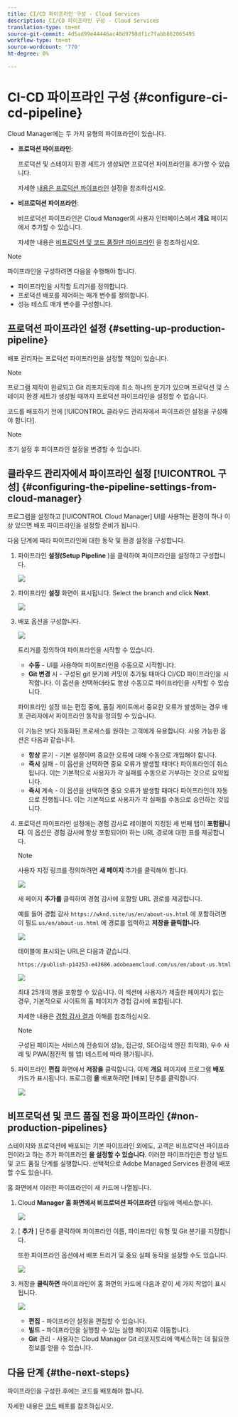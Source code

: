 ```yaml
---
title: CI/CD 파이프라인 구성 - Cloud Services
description: CI/CD 파이프라인 구성 - Cloud Services
translation-type: tm+mt
source-git-commit: 4d5ad99e44446ac40d9798df1c7fabb862065495
workflow-type: tm+mt
source-wordcount: '770'
ht-degree: 0%

---
```



# CI-CD 파이프라인 구성 {#configure-ci-cd-pipeline}

Cloud Manager에는 두 가지 유형의 파이프라인이 있습니다.

* **프로덕션 파이프라인**:

   프로덕션 및 스테이지 환경 세트가 생성되면 프로덕션 파이프라인을 추가할 수 있습니다.

   자세한 [내용은 프로덕션 파이프라인](configure-pipeline.md#setting-up-the-pipeline) 설정을 참조하십시오.

* **비프로덕션 파이프라인**:

   비프로덕션 파이프라인은 Cloud Manager의 사용자 인터페이스에서 **개요** 페이지에서 추가할 수 있습니다.

   자세한 내용은 [비프로덕션 및 코드 품질만 파이프라인](configure-pipeline.md#non-production-pipelines) 을 참조하십시오.

>[!NOTE]
>파이프라인을 구성하려면 다음을 수행해야 합니다.
> * 파이프라인을 시작할 트리거를 정의합니다.
> * 프로덕션 배포를 제어하는 매개 변수를 정의합니다.
> * 성능 테스트 매개 변수를 구성합니다.


## 프로덕션 파이프라인 설정 {#setting-up-production-pipeline}

배포 관리자는 프로덕션 파이프라인을 설정할 책임이 있습니다.

>[!NOTE]
>프로그램 제작이 완료되고 Git 리포지토리에 최소 하나의 분기가 있으며 프로덕션 및 스테이지 환경 세트가 생성될 때까지 프로덕션 파이프라인을 설정할 수 없습니다.

코드를 배포하기 전에 [!UICONTROL 클라우드 관리자에서 파이프라인 설정을 구성해야 합니다].

>[!NOTE]
>
>초기 설정 후 파이프라인 설정을 변경할 수 있습니다.

## 클라우드 관리자에서 파이프라인 설정 [!UICONTROL 구성] {#configuring-the-pipeline-settings-from-cloud-manager}

프로그램을 설정하고 [!UICONTROL Cloud Manager] UI를 사용하는 환경이 하나 이상 있으면 배포 파이프라인을 설정할 준비가 됩니다.

다음 단계에 따라 파이프라인에 대한 동작 및 환경 설정을 구성합니다.

1. 파이프라인 **설정(Setup Pipeline** )을 클릭하여 파이프라인을 설정하고 구성합니다.

   ![](assets/set-up-pipeline1.png)

1. 파이프라인 **설정** 화면이 표시됩니다. Select the branch and click **Next**.

   ![](assets/setup-1.png)

1. 배포 옵션을 구성합니다.

   ![](assets/setup-2.png)

   트리거를 정의하여 파이프라인을 시작할 수 있습니다.

   * **수동** - UI를 사용하여 파이프라인을 수동으로 시작합니다.
   * **Git 변경** 시 - 구성된 git 분기에 커밋이 추가될 때마다 CI/CD 파이프라인을 시작합니다. 이 옵션을 선택하더라도 항상 수동으로 파이프라인을 시작할 수 있습니다.

   파이프라인 설정 또는 편집 중에, 품질 게이트에서 중요한 오류가 발생하는 경우 배포 관리자에서 파이프라인 동작을 정의할 수 있습니다.

   이 기능은 보다 자동화된 프로세스를 원하는 고객에게 유용합니다. 사용 가능한 옵션은 다음과 같습니다.

   * **항상** 묻기 - 기본 설정이며 중요한 오류에 대해 수동으로 개입해야 합니다.
   * **즉시** 실패 - 이 옵션을 선택하면 중요 오류가 발생할 때마다 파이프라인이 취소됩니다. 이는 기본적으로 사용자가 각 실패를 수동으로 거부하는 것으로 요약됩니다.
   * **즉시** 계속 - 이 옵션을 선택하면 중요 오류가 발생할 때마다 파이프라인이 자동으로 진행됩니다. 이는 기본적으로 사용자가 각 실패를 수동으로 승인하는 것입니다.


1. 프로덕션 파이프라인 설정에는 경험 감사로 레이블이 지정된 세 번째 탭이 **포함됩니다**. 이 옵션은 경험 감사에 항상 포함되어야 하는 URL 경로에 대한 표를 제공합니다.

   >[!NOTE]
   >사용자 지정 링크를 정의하려면 **새 페이지** 추가를 클릭해야 합니다.

   ![](assets/setup-3.png)

   새 페이지 **추가를** 클릭하여 경험 감사에 포함할 URL 경로를 제공합니다.

   예를 들어 경험 감사 `https://wknd.site/us/en/about-us.html` 에 포함하려면 이 필드 `us/en/about-us.html` 에 경로를 입력하고 **저장을 클릭합니다**.

   ![](assets/exp-audit4.png)

   테이블에 표시되는 URL은 다음과 같습니다.

   `https://publish-p14253-e43686.adobeaemcloud.com/us/en/about-us.html`

   ![](assets/exp-audit5.png)

   최대 25개의 행을 포함할 수 있습니다. 이 섹션에 사용자가 제출한 페이지가 없는 경우, 기본적으로 사이트의 홈 페이지가 경험 감사에 포함됩니다.

   자세한 내용은 [경험 감사 결과](/help/implementing/cloud-manager/experience-audit-testing.md) 이해를 참조하십시오.

   >[!NOTE]
   > 구성된 페이지는 서비스에 전송되어 성능, 접근성, SEO(검색 엔진 최적화), 우수 사례 및 PWA(점진적 웹 앱) 테스트에 따라 평가됩니다.

1. 파이프라인 **편집** 화면에서 **저장을** 클릭합니다. 이제 **개요** 페이지에 프로그램 **배포** 카드가 표시됩니다. 프로그램 **을** 배포하려면 [배포] 단추를 클릭합니다.

   ![](assets/configure-pipeline5.png)


## 비프로덕션 및 코드 품질 전용 파이프라인 {#non-production-pipelines}

스테이지와 프로덕션에 배포되는 기본 파이프라인 외에도, 고객은 비프로덕션 파이프라인이라고 하는 추가 파이프라인 **을 설정할 수 있습니다**. 이러한 파이프라인은 항상 빌드 및 코드 품질 단계를 실행합니다. 선택적으로 Adobe Managed Services 환경에 배포할 수도 있습니다.

홈 화면에서 이러한 파이프라인이 새 카드에 나열됩니다.

1. Cloud **Manager 홈 화면에서 비프로덕션 파이프라인** 타일에 액세스합니다.

   ![](assets/configure-pipeline6.png)

1. [ **추가** ] 단추를 클릭하여 파이프라인 이름, 파이프라인 유형 및 Git 분기를 지정합니다.

   또한 파이프라인 옵션에서 배포 트리거 및 중요 실패 동작을 설정할 수도 있습니다.

   ![](assets/non-prod-pipe1.png)

1. 저장을 **클릭하면** 파이프라인이 홈 화면의 카드에 다음과 같이 세 가지 작업이 표시됩니다.

   ![](assets/configure-pipeline8.png)

   * **편집** - 파이프라인 설정을 편집할 수 있습니다.
   * **빌드** - 파이프라인을 실행할 수 있는 실행 페이지로 이동합니다.
   * **Git** 관리 - 사용자는 Cloud Manager Git 리포지토리에 액세스하는 데 필요한 정보를 얻을 수 있습니다.

## 다음 단계 {#the-next-steps}

파이프라인을 구성한 후에는 코드를 배포해야 합니다.

자세한 내용은 [코드](deploy-code.md) 배포를 참조하십시오.
